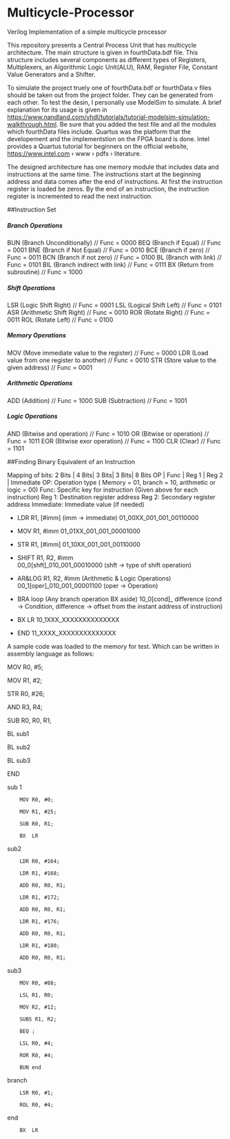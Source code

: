 # Multicycle-Processor
Verilog Implementation of a simple multicycle processor


This repository presents a Central Process Unit that has multicycle architecture. The main structure is given in fourthData.bdf file. This structure includes several components as different types of Registers, Multiplexers, an Algorithmic Logic Unit(ALU), RAM, Register File, Constant Value Generators and a Shifter. 

To simulate the project truely one of fourthData.bdf or fourthData.v files should be taken out from the project folder. They can be generated from each other. To test the desin, I personally use ModelSim to simulate. A brief explanation for its usage is given in https://www.nandland.com/vhdl/tutorials/tutorial-modelsim-simulation-walkthrough.html. Be sure that you added the test file and all the modules which fourthData files include. Quartus was the platform that the developement and the implementstion on the FPGA board is done. Intel provides a Quartus tutorial for beginners on the official website, https://www.intel.com › www › pdfs › literature. 

The designed architecture has one memory module that includes data and instructions at the same time. The instructions start at the beginning address and data comes after the end of instructions. At first the instruction register is loaded be zeros. By the end of an instruction, the instruction register is incremented to read the next instruction. 

##Instruction Set
##### Branch Operations

  BUN (Branch Unconditionally)      // Func = 0000
  BEQ (Branch if Equal)             // Func = 0001
  BNE (Branch if Not Equal)         // Func = 0010
  BCE (Branch if zero)              // Func = 0011
  BCN (Branch if not zero)          // Func = 0100
  BL  (Branch with link)            // Func = 0101
  BIL (Branch indirect with link)   // Func = 0111
  BX  (Return from subroutine)      // Func = 1000

##### Shift Operations

  LSR (Logic Shift Right)           // Func = 0001
  LSL (Logical Shift Left)          // Func = 0101
  ASR (Arithmetic Shift Right)      // Func = 0010
  ROR (Rotate Right)                // Func = 0011
  ROL (Rotate Left)                 // Func = 0100
  
##### Memory Operations
  
  MOV (Move immediate value to the register)      // Func = 0000 
  LDR (Load value from one register to another)   // Func = 0010
  STR (Store value to the given address)          // Func = 0001
  
##### Arithmetic Operations

  ADD (Addition)      // Func = 1000
  SUB (Subtraction)   // Func = 1001
  
##### Logic Operations

  AND (Bitwise and operation)   // Func = 1010
  OR  (Bitwise or operation)    // Func = 1011
  EOR (Bitwise exor operation)  // Func = 1100
  CLR (Clear)                   // Func = 1101
  
##Finding Binary Equivalent of an Instruction

Mapping of bits:
  2 Bits | 4 Bits| 3 Bits| 3 Bits|  8 Bits
    OP   | Func  | Reg 1 | Reg 2 | Immediate
    OP: Operation type ( Memory = 01, branch = 10, arithmetic or logic = 00)
    Func: Specific key for instruction (Given above for each instruction)
    Reg 1: Destination register address
    Reg 2: Secondary register address
    Immediate: Immediate value (if needed)

* LDR	R1, [#imm]  (imm -> immediate)
  01_00XX_001_001_00110000

* MOV	R1, #imm
  01_01XX_001_001_00001000

* STR	R1, [#imm]
  01_10XX_001_001_00110000

* SHIFT	R1, R2, #imm  
  00_0[shft]_010_001_00010000   (shft -> type of shift operation)

* AR&LOG	R1, R2, #imm  (Arithmetic & Logic Operations)
  00_1[oper]_010_001_00001100 (oper -> Operation)

* BRA	loop    (Any branch operation BX aside)
  10_0[cond]_ difference  (cond -> Condition, difference -> offset from the instant address of instruction)

* BX	LR
  10_1XXX_XXXXXXXXXXXXXX

* END
  11_XXXX_XXXXXXXXXXXXXX


A sample code was loaded to the memory for test. Which can be written in assembly language as follows:

  MOV R0, #5;
  
  MOV R1, #2;
  
  STR R0, #26;
  
  AND R3, R4;
  
  SUB R0, R0, R1;
  
  BL sub1
  
  BL sub2
  
  BL sub3
  
  END

sub 1   
        
        MOV R0, #0;
        
        MOV R1, #25;
        
        SUB R0, R1;
        
        BX  LR

sub2    
        
        LDR R0, #164;
        
        LDR R1, #168;
        
        ADD R0, R0, R1;
        
        LDR R1, #172;
        
        ADD R0, R0, R1;
        
        LDR R1, #176;
        
        ADD R0, R0, R1;
        
        LDR R1, #180;
        
        ADD R0, R0, R1;

sub3    
        
        MOV R0, #88;
        
        LSL R1, R0;
        
        MOV R2, #12;
        
        SUBS R1, R2;
        
        BEQ ;
        
        LSL R0, #4;
        
        ROR R0, #4;
        
        BUN end
branch  
        
        LSR R0, #1;
        
        ROL R0, #4;
        
end     

        BX  LR
        
